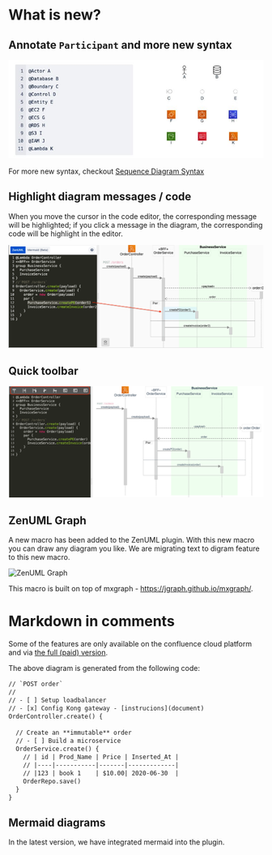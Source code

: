 # What is new?

## Annotate `Participant` and more new syntax

![Participant](./imgs/participant.png)

For more new syntax, checkout [Sequence Diagram Syntax](./sequence-diagram-syntax.md)

## Highlight diagram messages / code
When you move the cursor in the code editor, the corresponding message will be highlighted; if you click a message in the diagram, the corresponding code will be highlight in the editor.

![highlight messages](./imgs/highlight-messages.png)

## Quick toolbar

![quick toolbar](./imgs/quick-toolbar.png)

## ZenUML Graph
A new macro has been added to the ZenUML plugin. With this new macro you can draw any diagram you like. We are migrating text to digram feature to this new macro.

![ZenUML Graph](https://link)


This macro is built on top of mxgraph - https://jgraph.github.io/mxgraph/.

# Markdown in comments

Some of the features are only available on the confluence cloud platform and via [the full (paid) version](https://marketplace.atlassian.com/apps/1218380/zenuml-diagrams-for-confluence-freemium?src=doc-demo).

The above diagram is generated from the following code:

```
// `POST order`
//
// - [ ] Setup loadbalancer
// - [x] Config Kong gateway - [instrucions](document)
OrderController.create() {

  // Create an **immutable** order
  // - [ ] Build a microservice
  OrderService.create() {
    // | id | Prod_Name | Price | Inserted_At |
    // |----|-----------|-------|-------------|
    // |123 | book 1    | $10.00| 2020-06-30  |
    OrderRepo.save()
  }
}
```

## Mermaid diagrams

In the latest version, we have integrated mermaid into the plugin.